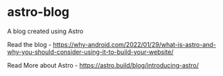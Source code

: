 # astro-blog

A blog created using Astro

Read the blog - https://why-android.com/2022/01/29/what-is-astro-and-why-you-should-consider-using-it-to-build-your-website/

Read More about Astro - https://astro.build/blog/introducing-astro/
